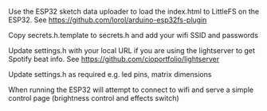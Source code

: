 Use the ESP32 sketch data uploader to load the index.html to LittleFS on the ESP32. See https://github.com/lorol/arduino-esp32fs-plugin

Copy secrets.h.template to secrets.h and add your wifi SSID and passwords

Update settings.h with your local URL if you are using the lightserver to get Spotify beat info. See https://github.com/cioportfolio/lightserver

Update settings.h as required e.g. led pins, matrix dimensions

When running the ESP32 will attempt to connect to wifi and serve a simple control page (brightness control and effects switch)
